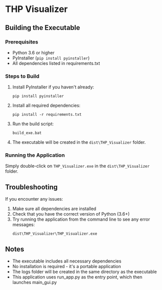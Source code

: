 # THP Visualizer

## Building the Executable

### Prerequisites
- Python 3.6 or higher
- PyInstaller (`pip install pyinstaller`)
- All dependencies listed in requirements.txt

### Steps to Build

1. Install PyInstaller if you haven't already:
   ```
   pip install pyinstaller
   ```

2. Install all required dependencies:
   ```
   pip install -r requirements.txt
   ```

3. Run the build script:
   ```
   build_exe.bat
   ```

4. The executable will be created in the `dist\THP_Visualizer` folder.

### Running the Application

Simply double-click on `THP_Visualizer.exe` in the `dist\THP_Visualizer` folder.

## Troubleshooting

If you encounter any issues:

1. Make sure all dependencies are installed
2. Check that you have the correct version of Python (3.6+)
3. Try running the application from the command line to see any error messages:
   ```
   dist\THP_Visualizer\THP_Visualizer.exe
   ```

## Notes

- The executable includes all necessary dependencies
- No installation is required - it's a portable application
- The logs folder will be created in the same directory as the executable
- This application uses run_app.py as the entry point, which then launches main_gui.py
